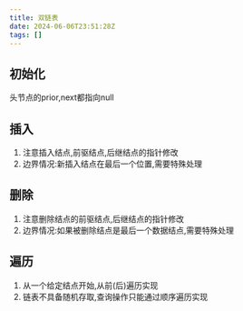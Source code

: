 ```yaml
---
title: 双链表
date: 2024-06-06T23:51:28Z
tags: []
---
```


## 初始化

头节点的prior,next都指向null

## 插入

1. 注意插入结点,前驱结点,后继结点的指针修改
2. 边界情况:新插入结点在最后一个位置,需要特殊处理

## 删除

1. 注意删除结点的前驱结点,后继结点的指针修改
2. 边界情况:如果被删除结点是最后一个数据结点,需要特殊处理

## 遍历

1. 从一个给定结点开始,从前(后)遍历实现
2. 链表不具备随机存取,查询操作只能通过顺序遍历实现
